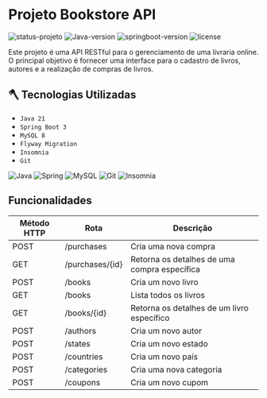 # Projeto Bookstore API

![status-projeto](https://img.shields.io/badge/status-desenvolvimento-gree) 
![Java-version](https://img.shields.io/badge/java-version_21-blue) ![springboot-version](https://img.shields.io/badge/springboot-version_3.2.1-gree)
![license](https://img.shields.io/badge/licence-MIT-gree)

Este projeto é uma API RESTful para o gerenciamento de uma livraria online. O principal objetivo é fornecer uma 
interface para o cadastro de livros, autores e a realização de compras de livros.


## 🪓 Tecnologias Utilizadas
- `Java 21`
- `Spring Boot 3`
- `MySQL 8`
- `Flyway Migration`
- `Insomnia`
- `Git`

![Java](https://img.shields.io/badge/Java-ED8B00?style=for-the-badge&logo=java&logoColor=white)
![Spring](https://img.shields.io/badge/Spring_Boot-F2F4F9?style=for-the-badge&logo=spring-boot&color=black)
![MySQL](https://img.shields.io/badge/MySQL-005C84?style=for-the-badge&logo=mysql&logoColor=white)
![Git](https://img.shields.io/badge/git-%23F05033.svg?style=for-the-badge&logo=git&logoColor=white)
![Insomnia](https://img.shields.io/badge/Insomnia-black?style=for-the-badge&logo=insomnia&logoColor=5849BE)


## Funcionalidades

| Método HTTP | Rota | Descrição |
|-------------|------|-----------|
| POST | /purchases | Cria uma nova compra |
| GET | /purchases/{id} | Retorna os detalhes de uma compra específica |
| POST | /books | Cria um novo livro |
| GET | /books | Lista todos os livros |
| GET | /books/{id} | Retorna os detalhes de um livro específico |
| POST | /authors | Cria um novo autor |
| POST | /states | Cria um novo estado |
| POST | /countries | Cria um novo país |
| POST | /categories | Cria uma nova categoria |
| POST | /coupons | Cria um novo cupom |